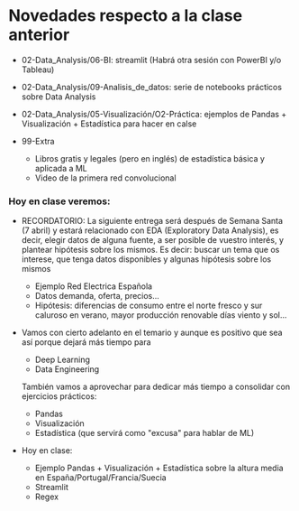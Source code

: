 # Novedades respecto a la clase anterior



* 02-Data_Analysis/06-BI: streamlit (Habrá otra sesión con PowerBI y/o Tableau)

* 02-Data_Analysis/09-Analisis_de_datos: serie de notebooks prácticos sobre Data Analysis

* 02-Data_Analysis/05-Visualización/O2-Práctica: ejemplos de Pandas + Visualización + Estadística para hacer en calse

* 99-Extra

  * Libros gratis y legales (pero en inglés) de estadística básica y aplicada a ML
  * Video de la primera red convolucional

### Hoy en clase veremos:



* RECORDATORIO: La siguiente entrega será después de Semana Santa (7 abril) y estará relacionado con EDA (Exploratory Data Analysis), es decir, elegir datos de alguna fuente, a ser posible de vuestro interés, y plantear hipótesis sobre los mismos. Es decir: buscar un tema que os interese, que tenga datos disponibles y algunas hipótesis sobre los mismos

  * Ejemplo Red Electrica Española
  * Datos demanda, oferta, precios...
  * Hipótesis: diferencias de consumo entre el norte fresco y sur caluroso en verano, mayor producción renovable días viento y sol...


* Vamos con cierto adelanto en el temario y aunque es positivo que sea así porque dejará más tiempo para 

  * Deep Learning
  * Data Engineering

  También vamos a aprovechar para dedicar más tiempo a consolidar con ejercicios prácticos:

  * Pandas
  * Visualización
  * Estadística (que servirá como "excusa" para hablar de ML)


* Hoy en clase: 
  * Ejemplo Pandas + Visualización + Estadística sobre la altura media en España/Portugal/Francia/Suecia 
  * Streamlit
  * Regex

